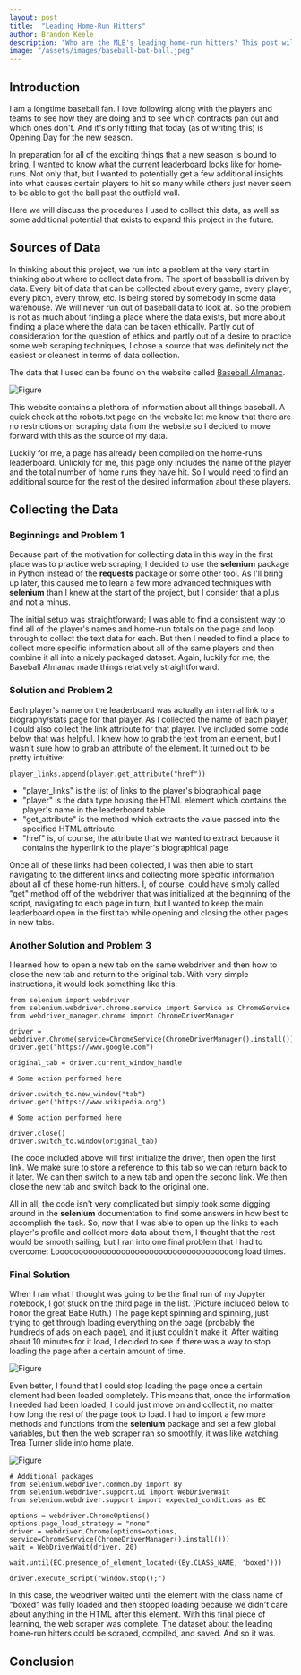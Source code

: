 ```yaml
---
layout: post
title:  "Leading Home-Run Hitters"
author: Brandon Keele
description: "Who are the MLB's leading home-run hitters? This post will look to gather data from the web to find information about them."
image: "/assets/images/baseball-bat-ball.jpeg"
---
```


## Introduction

I am a longtime baseball fan. I love following along with the players and teams to see how they are doing and to see which contracts pan out and which ones don't. And it's only fitting that today (as of writing this) is Opening Day for the new season.

In preparation for all of the exciting things that a new season is bound to bring, I wanted to know what the current leaderboard looks like for home-runs. Not only that, but I wanted to potentially get a few additional insights into what causes certain players to hit so many while others just never seem to be able to get the ball past the outfield wall.

Here we will discuss the procedures I used to collect this data, as well as some additional potential that exists to expand this project in the future.

## Sources of Data

In thinking about this project, we run into a problem at the very start in thinking about where to collect data from. The sport of baseball is driven by data. Every bit of data that can be collected about every game, every player, every pitch, every throw, etc. is being stored by somebody in some data warehouse. We will never run out of baseball data to look at. So the problem is not as much about finding a place where the data exists, but more about finding a place where the data can be taken ethically. Partly out of consideration for the question of ethics and partly out of a desire to practice some web scraping techniques, I chose a source that was definitely not the easiest or cleanest in terms of data collection.

The data that I used can be found on the website called [Baseball Almanac](https://baseball-almanac.com).

![Figure]({{site.url}}/{{site.baseurl}}/assets/images/baseball-almanac.png)

This website contains a plethora of information about all things baseball. A quick check at the robots.txt page on the website let me know that there are no restrictions on scraping data from the website so I decided to move forward with this as the source of my data.

Luckily for me, a page has already been compiled on the home-runs leaderboard. Unlickily for me, this page only includes the name of the player and the total number of home runs they have hit. So I would need to find an additional source for the rest of the desired information about these players.

## Collecting the Data

### Beginnings and Problem 1

Because part of the motivation for collecting data in this way in the first place was to practice web scraping, I decided to use the <b>selenium</b> package in Python instead of the <b>requests</b> package or some other tool. As I'll bring up later, this caused me to learn a few more advanced techniques with <b>selenium</b> than I knew at the start of the project, but I consider that a plus and not a minus.

The initial setup was straightforward; I was able to find a consistent way to find all of the player's names and home-run totals on the page and loop through to collect the text data for each. But then I needed to find a place to collect more specific information about all of the same players and then combine it all into a nicely packaged dataset. Again, luckily for me, the Baseball Almanac made things relatively straightforward.

### Solution and Problem 2

Each player's name on the leaderboard was actually an internal link to a biography/stats page for that player. As I collected the name of each player, I could also collect the link attribute for that player. I've included some code below that was helpful. I knew how to grab the text from an element, but I wasn't sure how to grab an attribute of the element. It turned out to be pretty intuitive:

```
player_links.append(player.get_attribute("href"))
```

* "player_links" is the list of links to the player's biographical page
* "player" is the data type housing the HTML element which contains the player's name in the leaderboard table
* "get_attribute" is the method which extracts the value passed into the specified HTML attribute
* "href" is, of course, the attribute that we wanted to extract because it contains the hyperlink to the player's biographical page

Once all of these links had been collected, I was then able to start navigating to the different links and collecting more specific information about all of these home-run hitters. I, of course, could have simply called "get" method off of the webdriver that was initialized at the beginning of the script, navigating to each page in turn, but I wanted to keep the main leaderboard open in the first tab while opening and closing the other pages in new tabs.

### Another Solution and Problem 3

I learned how to open a new tab on the same webdriver and then how to close the new tab and return to the original tab. With very simple instructions, it would look something like this:

```
from selenium import webdriver
from selenium.webdriver.chrome.service import Service as ChromeService
from webdriver_manager.chrome import ChromeDriverManager

driver = webdriver.Chrome(service=ChromeService(ChromeDriverManager().install()))
driver.get("https://www.google.com")

original_tab = driver.current_window_handle

# Some action performed here

driver.switch_to.new_window("tab")
driver.get("https://www.wikipedia.org")

# Some action performed here

driver.close()
driver.switch_to.window(original_tab)
```

The code included above will first initialize the driver, then open the first link. We make sure to store a reference to this tab so we can return back to it later. We can then switch to a new tab and open the second link. We then close the new tab and switch back to the original one.

All in all, the code isn't very complicated but simply took some digging around in the <b>selenium</b> documentation to find some answers in how best to accomplish the task. So, now that I was able to open up the links to each player's profile and collect more data about them, I thought that the rest would be smooth sailing, but I ran into one final problem that I had to overcome: Loooooooooooooooooooooooooooooooooooooong load times.

### Final Solution

When I ran what I thought was going to be the final run of my Jupyter notebook, I got stuck on the third page in the list. (Picture included below to honor the great Babe Ruth.) The page kept spinning and spinning, just trying to get through loading everything on the page (probably the hundreds of ads on each page), and it just couldn't make it. After waiting about 10 minutes for it load, I decided to see if there was a way to stop loading the page after a certain amount of time.

![Figure]({{site.url}}/{{site.baseurl}}/assets/images/babe-ruth.jpeg)

Even better, I found that I could stop loading the page once a certain element had been loaded completely. This means that, once the information I needed had been loaded, I could just move on and collect it, no matter how long the rest of the page took to load. I had to import a few more methods and functions from the <b>selenium</b> package and set a few global variables, but then the web scraper ran so smoothly, it was like watching Trea Turner slide into home plate.

![Figure]({{site.url}}/{{site.baseurl}}/assets/images/trea-turner-slide.gif)

```
# Additional packages
from selenium.webdriver.common.by import By
from selenium.webdriver.support.ui import WebDriverWait
from selenium.webdriver.support import expected_conditions as EC

options = webdriver.ChromeOptions()
options.page_load_strategy = "none"
driver = webdriver.Chrome(options=options, service=ChromeService(ChromeDriverManager().install()))
wait = WebDriverWait(driver, 20)

wait.until(EC.presence_of_element_located((By.CLASS_NAME, 'boxed')))

driver.execute_script("window.stop();")
```

In this case, the webdriver waited until the element with the class name of "boxed" was fully loaded and then stopped loading because we didn't care about anything in the HTML after this element. With this final piece of learning, the web scraper was complete. The dataset about the leading home-run hitters could be scraped, compiled, and saved. And so it was.

## Conclusion